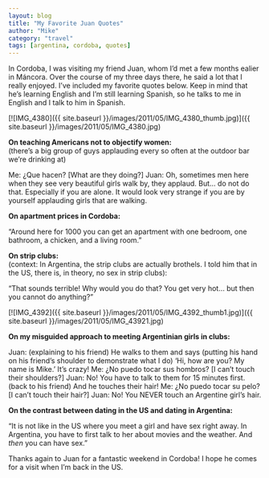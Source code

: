 ```yaml
---
layout: blog
title: "My Favorite Juan Quotes"
author: "Mike"
category: "travel"
tags: [argentina, cordoba, quotes]
---
```


In Cordoba, I was visiting my friend Juan, whom I’d met a few months ealier in Máncora. Over the course of my three days there, he said a lot that I really enjoyed. I’ve included my favorite quotes below. Keep in mind that he’s learning English and I’m still learning Spanish, so he talks to me in English and I talk to him in Spanish.

[![IMG_4380]({{ site.baseurl }}/images/2011/05/IMG_4380_thumb.jpg)]({{ site.baseurl }}/images/2011/05/IMG_4380.jpg)

**On teaching Americans not to objectify women:**<br/>
(there’s a big group of guys applauding every so often at the outdoor bar we’re drinking at)

Me: ¿Que hacen? [What are they doing?]
Juan: Oh, sometimes men here when they see very beautiful girls walk by, they applaud. But… do not do that. Especially if you are alone. It would look very strange if you are by yourself applauding girls that are walking.

**On apartment prices in Cordoba:**

“Around here for 1000 you can get an apartment with one bedroom, one bathroom, a chicken, and a living room.”

**On strip clubs:**<br/>
(context: In Argentina, the strip clubs are actually brothels. I told him that in the US, there is, in theory, no sex in strip clubs):

“That sounds terrible! Why would you do that? You get very hot… but then you cannot do anything?”

[![IMG_4392]({{ site.baseurl }}/images/2011/05/IMG_4392_thumb1.jpg)]({{ site.baseurl }}/images/2011/05/IMG_43921.jpg)

**On my misguided approach to meeting Argentinian girls in clubs:**

Juan: (explaining to his friend) He walks to them and says (putting his hand on his friend’s shoulder to demonstrate what I do) ‘Hi, how are you? My name is Mike.’ It’s crazy!
Me: ¿No puedo tocar sus hombros? [I can’t touch their shoulders?]
Juan: No! You have to talk to them for 15 minutes first. (back to his friend) And he touches their hair!
Me: ¿No puedo tocar su pelo? [I can’t touch their hair?]
Juan: No! You NEVER touch an Argentine girl’s hair.

**On the contrast between dating in the US and dating in Argentina:**

“It is not like in the US where you meet a girl and have sex right away. In Argentina, you have to first talk to her about movies and the weather. And *then* you can have sex.”

Thanks again to Juan for a fantastic weekend in Cordoba! I hope he comes for a visit when I’m back in the US.